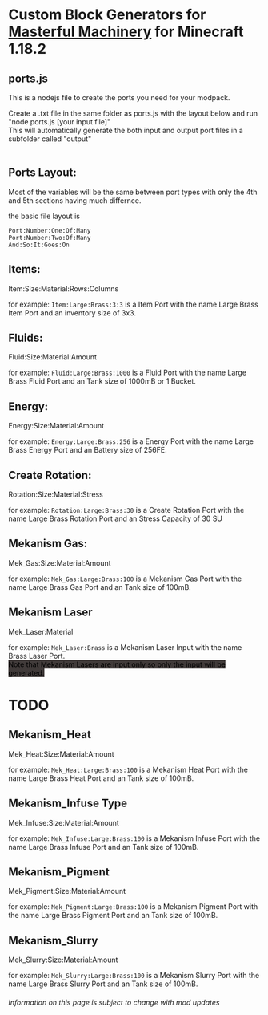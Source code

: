 # Custom Block Generators for <a href="https://www.curseforge.com/minecraft/mc-mods/masterful-machinery">Masterful Machinery</a> for Minecraft 1.18.2


## ports.js
This is a nodejs file to create the ports you need for your modpack.

Create a .txt file in the same folder as ports.js with the layout below and run "node ports.js [your input file]"  
This will automatically generate the both input and output port files in a subfolder called "output"
<br><br>
## Ports Layout:
Most of the variables will be the same between port types with only the 4th and 5th sections having much differnce.

the basic file layout is 

    Port:Number:One:Of:Many
    Port:Number:Two:Of:Many
    And:So:It:Goes:On

## Items:
Item:Size:Material:Rows:Columns

for example: `Item:Large:Brass:3:3` is a Item Port with the name Large Brass Item Port and an inventory size of 3x3.

## Fluids:
Fluid:Size:Material:Amount

for example: `Fluid:Large:Brass:1000` is a Fluid Port with the name Large Brass Fluid Port and an Tank size of 1000mB or 1 Bucket.

## Energy:
Energy:Size:Material:Amount

for example: `Energy:Large:Brass:256` is a Energy Port with the name Large Brass Energy Port and an Battery size of 256FE.

## Create Rotation:
Rotation:Size:Material:Stress

for example: `Rotation:Large:Brass:30` is a Create Rotation Port with the name Large Brass Rotation Port and an Stress Capacity of 30 SU

## Mekanism Gas:
Mek_Gas:Size:Material:Amount

for example: `Mek_Gas:Large:Brass:100` is a Mekanism Gas Port with the name Large Brass Gas Port and an Tank size of 100mB.

## Mekanism Laser
Mek_Laser:Material

for example: `Mek_Laser:Brass` is a Mekanism Laser Input with the name Brass Laser Port.<br>
<mark style= "background-color: #403A39"> Note that Mekanism Lasers are input only so only the input will be generated. </mark>

# TODO
## Mekanism_Heat
Mek_Heat:Size:Material:Amount

for example: `Mek_Heat:Large:Brass:100` is a Mekanism Heat Port with the name Large Brass Heat Port and an Tank size of 100mB.

## Mekanism_Infuse Type
Mek_Infuse:Size:Material:Amount

for example: `Mek_Infuse:Large:Brass:100` is a Mekanism Infuse Port with the name Large Brass Infuse Port and an Tank size of 100mB.

## Mekanism_Pigment
Mek_Pigment:Size:Material:Amount

for example: `Mek_Pigment:Large:Brass:100` is a Mekanism Pigment Port with the name Large Brass Pigment Port and an Tank size of 100mB.

## Mekanism_Slurry
Mek_Slurry:Size:Material:Amount

for example: `Mek_Slurry:Large:Brass:100` is a Mekanism Slurry Port with the name Large Brass Slurry Port and an Tank size of 100mB.

###### Information on this page is subject to change with mod updates